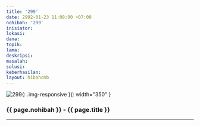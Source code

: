 ```yaml
---
title: '299'
date: 2992-01-23 11:08:00 +07:00
nohibah: '299'
inisiator:
lokasi:
dana:
topik:
lama:
deskripsi:
masalah:
solusi:
keberhasilan:
layout: hibahcmb
---
```


![299](/static/img/hibahcmb/299.png){: .img-responsive }{: width="350" }

### {{ page.nohibah }} - {{ page.title }}

---
